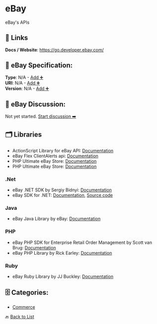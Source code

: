 # eBay

eBay's APIs

##  🔗 Links
**Docs / Website**: https://go.developer.ebay.com/

## 🧬 eBay Specification:
**Type**: N/A - [Add ➕](https://github.com/apis-list/apis-list/edit/main/apis/ebay/ebay.yaml)  
**URI**: N/A - [Add ➕](https://github.com/apis-list/apis-list/edit/main/apis/ebay/ebay.yaml)  
**Version**: N/A - [Add ➕](https://github.com/apis-list/apis-list/edit/main/apis/ebay/ebay.yaml)

## 💬 eBay Discussion:
Not yet started. [Start discussion ➡️](https://github.com/apis-list/apis-list/discussions/new)

## 🗂️ Libraries
### 
- ActionScript Library for eBay API: [Documentation](http://code.google.com/p/as3ebaylib/)
- eBay Flex ClientAlerts api: [Documentation](http://developer.ebay.com/developercenter/flash/client-alerts/)
- PHP Ultimate eBay Store: [Documentation]()
- PHP Ultimate eBay Store: [Documentation]()
### .Net
- eBay .NET SDK by Sergiy Bidnyi: [Documentation](https://github.com/JustApplications/ebaysdk-nuget)
- eBay SDK for .NET: [Documentation](http://www.ebay.com/), [Source code](https://go.developer.ebay.com/developers/ebay/documentation-tools/sdks/dotnet)
### Java
-  eBay Java Library by eBay: [Documentation](http://developer.ebay.com/devzone/javasdk-jaxb/docs/GettingStarted/GettingStarted.html)
### PHP
- eBay PHP SDK for Enterprise Retail Order Management by Scott van Brug: [Documentation](https://github.com/eBayEnterprise/RetailOrderManagement-SDK)
- eBay PHP Library by Rick Earley: [Documentation](https://github.com/rearley/ebay)
### Ruby
- eBay Ruby Library by JJ Buckley: [Documentation](https://github.com/bjjb/ebayr)


## 🗄️ Categories:
- [Commerce](https://github.com/apis-list/apis-list#commerce-)

🔙  [Back to List](https://github.com/apis-list/apis-list)
